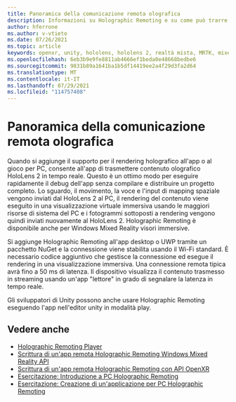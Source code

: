 ```yaml
---
title: Panoramica della comunicazione remota olografica
description: Informazioni su Holographic Remoting e su come può trarre vantaggio dal processo di sviluppo.
author: hferrone
ms.author: v-vtieto
ms.date: 07/26/2021
ms.topic: article
keywords: openxr, unity, hololens, hololens 2, realtà mista, MRTK, mixed reality Toolkit, realtà aumentata, realtà virtuale, visori di realtà mista, apprendimento, esercitazione, introduzione, comunicazione remota olografica, desktop, anteprima
ms.openlocfilehash: 6eb3b9e9fe8811ab4666ef1beda0e48668bedbe6
ms.sourcegitcommit: 9831b89a1641ba1b5df14419ee2a4f29d3fa2d64
ms.translationtype: MT
ms.contentlocale: it-IT
ms.lasthandoff: 07/29/2021
ms.locfileid: "114757408"
---
```

# <a name="holographic-remoting-overview"></a>Panoramica della comunicazione remota olografica

Quando si aggiunge il supporto per il rendering holografico all'app o al gioco per PC, consente all'app di trasmettere contenuto olografico HoloLens 2 in tempo reale. Questo è un ottimo modo per eseguire rapidamente il debug dell'app senza compilare e distribuire un progetto completo. Lo sguardo, il movimento, la voce e l'input di mapping spaziale vengono inviati dal HoloLens 2 al PC, il rendering del contenuto viene eseguito in una visualizzazione virtuale immersiva usando le maggiori risorse di sistema del PC e i fotogrammi sottoposti a rendering vengono quindi inviati nuovamente al HoloLens 2. Holographic Remoting è disponibile anche per Windows Mixed Reality visori immersive.

Si aggiunge Holographic Remoting all'app desktop o UWP tramite un pacchetto NuGet e la connessione viene stabilita usando il Wi-Fi standard. È necessario codice aggiuntivo che gestisce la connessione ed esegue il rendering in una visualizzazione immersiva. Una connessione remota tipica avrà fino a 50 ms di latenza. Il dispositivo visualizza il contenuto trasmesso in streaming usando un'app "lettore" in grado di segnalare la latenza in tempo reale.

Gli sviluppatori di Unity possono anche usare Holographic Remoting eseguendo l'app nell'editor unity in modalità play.

## <a name="see-also"></a>Vedere anche
* [Holographic Remoting Player](holographic-remoting-player.md)
* [Scrittura di un'app remota Holographic Remoting Windows Mixed Reality API](holographic-remoting-create-remote-wmr.md)
* [Scrittura di un'app remota Holographic Remoting con API OpenXR](holographic-remoting-create-remote-openxr.md)
* [Esercitazione: Introduzione a PC Holographic Remoting](../unity/tutorials/mr-learning-pc-holographic-remoting-01.md)
* [Esercitazione: Creazione di un'applicazione per PC Holographic Remoting](../unity/tutorials/mr-learning-pc-holographic-remoting-02.md)
